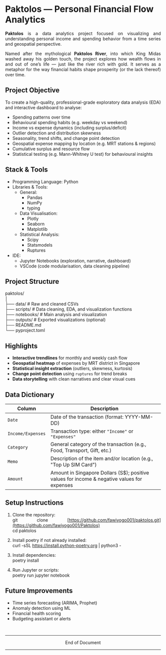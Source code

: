 # <b>Paktolos — Personal Financial Flow Analytics</b>

<div style="text-align: justify">

<b>Paktolos</b> is a data analytics project focused on visualizing and understanding personal income and spending behavior from a time series and geospatial perspective.

Named after the mythological <b>Paktolos River</b>, into which King Midas washed away his golden touch, the project explores how wealth flows in and out of one’s life — just like the river rich with gold. It serves as a metaphor for the way financial habits shape prosperity (or the lack thereof) over time.

</div>

## Project Objective

<div style="text-align: justify"> 

To create a high-quality, professional-grade exploratory data analysis (EDA) and interactive dashboard to analyse:
- Spending patterns over time
- Behavioural spending habits (e.g. weekday vs weekend)
- Income vs expense dynamics (including surplus/deficit)
- Outlier detection and distribution skewness
- Seasonality, trend shifts, and change point detection
- Geospatial expense mapping by location (e.g. MRT stations & regions)
- Cumulative surplus and resource flow
- Statistical testing (e.g. Mann-Whitney U test) for behavioural insights

</div>

## Stack & Tools
<div style="text-align: justify"> 

- Programming Language: Python
- Libraries & Tools:
    - General:
        - Pandas
        - NumPy
        - typing
    - Data Visualisation:
        - Plotly 
        - Seaborn
        - Matplotlib
    - Statistical Analysis:
        - Scipy
        - Statsmodels
        - Ruptures
- IDE: 
    - Jupyter Notebooks (exploration, narrative, dashboard)
    - VSCode (code modularisation, data cleaning pipeline)

</div>

## Project Structure
paktolos/ <br>
│ <br>
├── data/ # Raw and cleaned CSVs <br>
├── scripts/ # Data cleaning, EDA, and visualization functions <br>
├── notebooks/ # Main analysis and visualization <br>
├── outputs/ # Exported visualizations (optional) <br>
├── README.md <br>
└── pyproject.toml <br>

## Highlights
<div style="text-align: justify"> 

- <b>Interactive trendlines</b> for monthly and weekly cash flow
- <b>Geospatial heatmap</b> of expenses by MRT district in Singapore
- <b>Statistical insight extraction</b> (outliers, skewness, kurtosis)
- <b>Change point detection</b> using `ruptures` for trend breaks
- <b>Data storytelling</b> with clean narratives and clear visual cues

</div>

## Data Dictionary
| Column            | Description                                                                                |
|-------------------|--------------------------------------------------------------------------------------------|
| `Date`            | Date of the transaction (format: YYYY-MM-DD)                                               |
| `Income/Expenses` | Transaction type: either `"Income"` or `"Expenses"`                                        |
| `Category`        | General category of the transaction (e.g., Food, Transport, Gift, etc.)                    |
| `Memo`            | Description of the item and/or location (e.g., "Top Up SIM Card")                          |
| `Amount`          | Amount in Singapore Dollars (S$); positive values for income & negative values for expenses|

## Setup Instructions

<div style="text-align: justify"> 

1. Clone the repository: <br>
git clone [https://github.com/fawiyogo001/paktolos.git](https://github.com/fawiyogo001/Paktolos) <br>
cd paktolos

2. Install poetry if not already installed: <br>
curl -sSL https://install.python-poetry.org | python3 -

3. Install dependencies: <br>
poetry install

4. Run Jupyter or scripts: <br>
poetry run jupyter notebook

</div>


## Future Improvements
<div style="text-align: justify"> 

- Time series forecasting (ARIMA, Prophet)
- Anomaly detection using ML
- Financial health scoring
- Budgeting assistant or alerts

</div>

<br>

<hr>
<center>End of Document</center>
<hr>